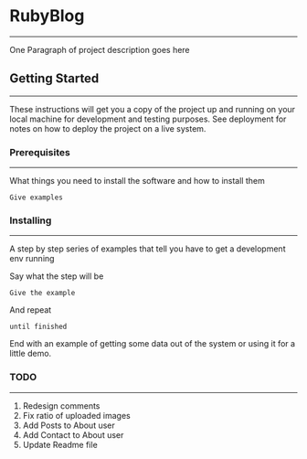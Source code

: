 # RubyBlog
___
One Paragraph of project description goes here

## Getting Started
___
These instructions will get you a copy of the project up and running on your local machine for development and testing purposes. See deployment for notes on how to deploy the project on a live system.

### Prerequisites
___
What things you need to install the software and how to install them

```Give examples```

### Installing
___
A step by step series of examples that tell you have to get a development env running

Say what the step will be

`Give the example`

And repeat

`until finished`

End with an example of getting some data out of the system or using it for a little demo.

### TODO
___
1. Redesign comments
2. Fix ratio of uploaded images
3. Add Posts to About user
4. Add Contact to About user
5. Update Readme file
